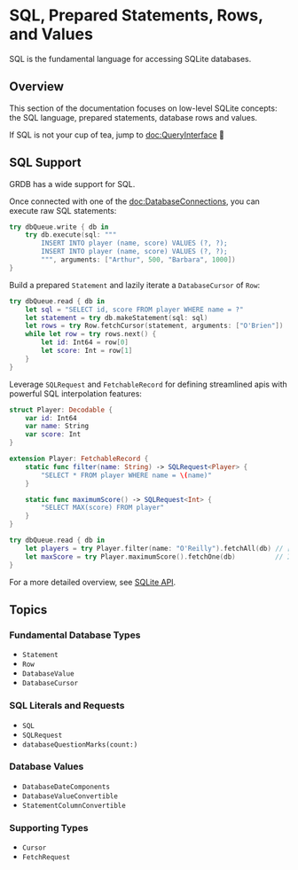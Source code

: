 # SQL, Prepared Statements, Rows, and Values

SQL is the fundamental language for accessing SQLite databases.

## Overview

This section of the documentation focuses on low-level SQLite concepts: the SQL language, prepared statements, database rows and values.

If SQL is not your cup of tea, jump to <doc:QueryInterface> 🙂

## SQL Support

GRDB has a wide support for SQL.

Once connected with one of the <doc:DatabaseConnections>, you can execute raw SQL statements:

```swift
try dbQueue.write { db in
    try db.execute(sql: """
        INSERT INTO player (name, score) VALUES (?, ?);
        INSERT INTO player (name, score) VALUES (?, ?);
        """, arguments: ["Arthur", 500, "Barbara", 1000])
}
```

Build a prepared ``Statement`` and lazily iterate a ``DatabaseCursor`` of ``Row``:

```swift
try dbQueue.read { db in
    let sql = "SELECT id, score FROM player WHERE name = ?"  
    let statement = try db.makeStatement(sql: sql)
    let rows = try Row.fetchCursor(statement, arguments: ["O'Brien"])
    while let row = try rows.next() {
        let id: Int64 = row[0]
        let score: Int = row[1]
    }
}
```

Leverage ``SQLRequest`` and ``FetchableRecord`` for defining streamlined apis with powerful SQL interpolation features:

```swift
struct Player: Decodable {
    var id: Int64
    var name: String
    var score: Int
}

extension Player: FetchableRecord {
    static func filter(name: String) -> SQLRequest<Player> {
        "SELECT * FROM player WHERE name = \(name)"
    }

    static func maximumScore() -> SQLRequest<Int> {
        "SELECT MAX(score) FROM player"
    }
}

try dbQueue.read { db in
    let players = try Player.filter(name: "O'Reilly").fetchAll(db) // [Player]
    let maxScore = try Player.maximumScore().fetchOne(db)          // Int?
}
```

For a more detailed overview, see [SQLite API](https://github.com/groue/GRDB.swift/blob/master/README.md#sqlite-api).

## Topics

### Fundamental Database Types

- ``Statement``
- ``Row``
- ``DatabaseValue``
- ``DatabaseCursor``

### SQL Literals and Requests

- ``SQL``
- ``SQLRequest``
- ``databaseQuestionMarks(count:)``

### Database Values

- ``DatabaseDateComponents``
- ``DatabaseValueConvertible``
- ``StatementColumnConvertible``

### Supporting Types

- ``Cursor``
- ``FetchRequest``
